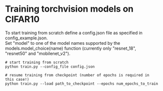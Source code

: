 # Training torchvision models on CIFAR10
To start training from scratch define a config.json file as specified in config_example.json. <br>
Set "model" to one of the model names supported by the models.model_choice(name) function (currently only "resnet_18", "resnet50" and "mobilenet_v2"). 
```
# start training from scratch
python train.py --config_file config.json
```
```
# resume training from checkpoint (number of epochs is required in this case!)
python train.py --load path_to_checkpoint --epochs num_epochs_to_train
```
